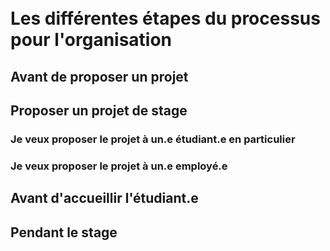 
<br>
<br>

# Les différentes étapes du processus pour l'organisation

## Avant de proposer un projet

## Proposer un projet de stage

### Je veux proposer le projet à un.e étudiant.e en particulier

### Je veux proposer le projet à un.e employé.e

## Avant d'accueillir l'étudiant.e

## Pendant le stage

